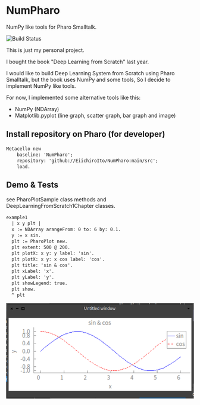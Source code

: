 # NumPharo
NumPy like tools for Pharo Smalltalk.

![Build Status](https://api.travis-ci.com/EiichiroIto/NumPharo.svg?branch=main&status=unknown)

This is just my personal project.

I bought the book "Deep Learning from Scratch" last year.

I would like to build Deep Learning System from Scratch using Pharo Smalltalk,
but the book uses NumPy and some tools, So I decide to implement NumPy like tools.

For now, I implemented some alternative tools like this:

- NumPy (NDArray)
- Matplotlib.pyplot (line graph, scatter graph, bar graph and image)

## Install repository on Pharo (for developer)

```smalltalk
Metacello new
    baseline: 'NumPharo';
    repository: 'github://EiichiroIto/NumPharo:main/src';
    load.
```

## Demo & Tests
see PharoPlotSample class methods and DeepLearningFromScratch1Chapter classes.

```smalltalk
example1
  | x y plt |
  x := NDArray arangeFrom: 0 to: 6 by: 0.1.
  y := x sin.
  plt := PharoPlot new.
  plt extent: 500 @ 200.
  plt plotX: x y: y label: 'sin'.
  plt plotX: x y: x cos label: 'cos'.
  plt title: 'sin & cos'.
  plt xLabel: 'x'.
  plt yLabel: 'y'.
  plt showLegend: true.
  plt show.
  ^ plt
```

![Example1](https://raw.githubusercontent.com/EiichiroIto/NumPharo/main/images/example1.png)

